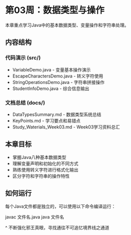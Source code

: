 # 第03周：数据类型与操作

本章重点学习Java中的基本数据类型、变量操作和字符串处理。

## 内容结构

### 代码演示 (src/)
- VariableDemo.java - 变量基本操作演示
- EscapeCharactersDemo.java - 转义字符使用
- StringOperationsDemo.java - 字符串拼接操作
- StudentInfoDemo.java - 综合信息输出

### 文档总结 (docs/)
- DataTypesSummary.md - 数据类型系统总结
- KeyPoints.md - 学习要点和易错点
- Study_Waterials_Week03.md - Week03学习资料总汇

## 本章目标
- 掌握Java八种基本数据类型
- 理解变量声明和初始化的不同方式
- 熟练使用转义字符进行格式化输出
- 区分字符和字符串的操作特性

## 如何运行
每个Java文件都是独立的，可以使用以下命令编译运行：

javac 文件名.java
java 文件名


^ 不断强化邪王真眼，寻找通往不可追忆境界线之通道
